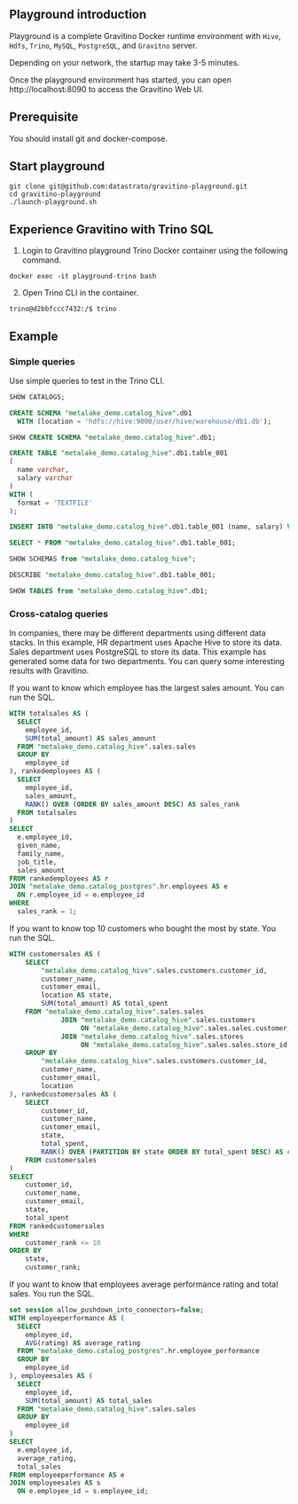 <!--
  Copyright 2023 Datastrato Pvt Ltd.
  This software is licensed under the Apache License version 2.
-->

## Playground introduction

Playground is a complete Gravitino Docker runtime environment with `Hive`, `Hdfs`, `Trino`, `MySQL`, `PostgreSQL`, and `Gravitno` server.

Depending on your network, the startup may take 3-5 minutes.

Once the playground environment has started, you can open http://localhost:8090 to access the Gravitino Web UI.

## Prerequisite

You should install git and docker-compose.

## Start playground

```shell
git clone git@github.com:datastrato/gravitino-playground.git
cd gravitino-playground
./launch-playground.sh
```

## Experience Gravitino with Trino SQL

1. Login to Gravitino playground Trino Docker container using the following command.

```shell
docker exec -it playground-trino bash
````

2. Open Trino CLI in the container.

```shell
trino@d2bbfccc7432:/$ trino
```

## Example

### Simple queries

Use simple queries to test in the Trino CLI.

```SQL
SHOW CATALOGS;

CREATE SCHEMA "metalake_demo.catalog_hive".db1
  WITH (location = 'hdfs://hive:9000/user/hive/warehouse/db1.db');

SHOW CREATE SCHEMA "metalake_demo.catalog_hive".db1;

CREATE TABLE "metalake_demo.catalog_hive".db1.table_001
(
  name varchar,
  salary varchar
)
WITH (
  format = 'TEXTFILE'
);

INSERT INTO "metalake_demo.catalog_hive".db1.table_001 (name, salary) VALUES ('sam', '11');

SELECT * FROM "metalake_demo.catalog_hive".db1.table_001;

SHOW SCHEMAS from "metalake_demo.catalog_hive";

DESCRIBE "metalake_demo.catalog_hive".db1.table_001;

SHOW TABLES from "metalake_demo.catalog_hive".db1;
```

### Cross-catalog queries

In companies, there may be different departments using different data stacks.
In this example, HR department uses Apache Hive to store its data.
Sales department uses PostgreSQL to store its data.
This example has generated some data for two departments.
You can query some interesting results with Gravitino.

If you want to know which employee has the largest sales amount.
You can run the SQL.

```SQL
WITH totalsales AS (
  SELECT
    employee_id,
    SUM(total_amount) AS sales_amount
  FROM "metalake_demo.catalog_hive".sales.sales
  GROUP BY
    employee_id
), rankedemployees AS (
  SELECT
    employee_id,
    sales_amount,
    RANK() OVER (ORDER BY sales_amount DESC) AS sales_rank
  FROM totalsales
)
SELECT
  e.employee_id,
  given_name,
  family_name,
  job_title,
  sales_amount
FROM rankedemployees AS r
JOIN "metalake_demo.catalog_postgres".hr.employees AS e
  ON r.employee_id = e.employee_id
WHERE
  sales_rank = 1;
```

If you want to know top 10 customers who bought the most by state.
You run the SQL.

```SQL
WITH customersales AS (
    SELECT
        "metalake_demo.catalog_hive".sales.customers.customer_id,
        customer_name,
        customer_email,
        location AS state,
        SUM(total_amount) AS total_spent
    FROM "metalake_demo.catalog_hive".sales.sales
             JOIN "metalake_demo.catalog_hive".sales.customers
                  ON "metalake_demo.catalog_hive".sales.sales.customer_id = "metalake_demo.catalog_hive".sales.customers.customer_id
             JOIN "metalake_demo.catalog_hive".sales.stores
                  ON "metalake_demo.catalog_hive".sales.sales.store_id = "metalake_demo.catalog_hive".sales.stores.store_id
    GROUP BY
        "metalake_demo.catalog_hive".sales.customers.customer_id,
        customer_name,
        customer_email,
        location
), rankedcustomersales AS (
    SELECT
        customer_id,
        customer_name,
        customer_email,
        state,
        total_spent,
        RANK() OVER (PARTITION BY state ORDER BY total_spent DESC) AS customer_rank
    FROM customersales
)
SELECT
    customer_id,
    customer_name,
    customer_email,
    state,
    total_spent
FROM rankedcustomersales
WHERE
    customer_rank <= 10
ORDER BY
    state,
    customer_rank;
```

If you want to know that employees average performance rating and total sales.
You run the SQL.

```SQL
set session allow_pushdown_into_connectors=false;
WITH employeeperformance AS (
  SELECT
    employee_id,
    AVG(rating) AS average_rating
  FROM "metalake_demo.catalog_postgres".hr.employee_performance
  GROUP BY
    employee_id
), employeesales AS (
  SELECT
    employee_id,
    SUM(total_amount) AS total_sales
  FROM "metalake_demo.catalog_hive".sales.sales
  GROUP BY
    employee_id
)
SELECT
  e.employee_id,
  average_rating,
  total_sales
FROM employeeperformance AS e
JOIN employeesales AS s
  ON e.employee_id = s.employee_id;
```
